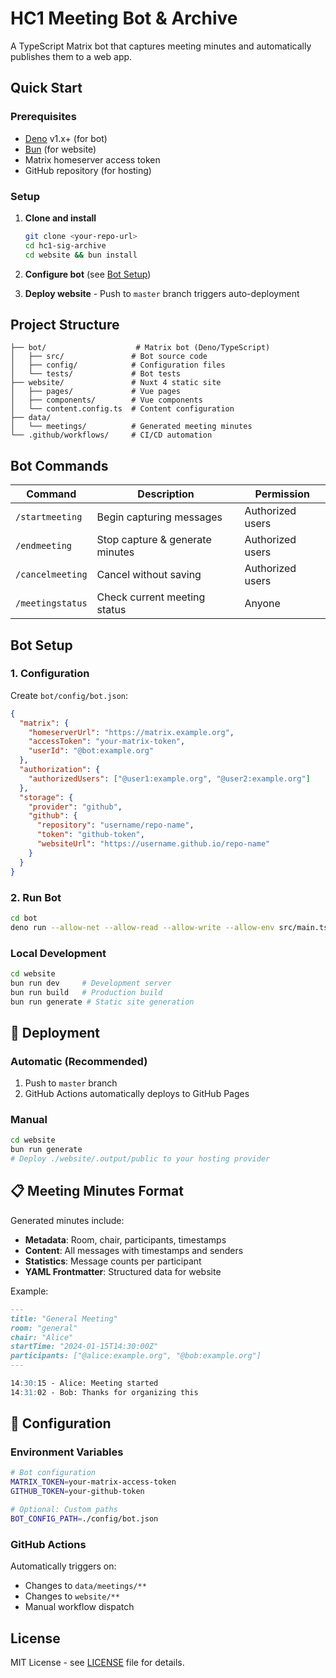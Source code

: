 # HC1 Meeting Bot & Archive

A TypeScript Matrix bot that captures meeting minutes and automatically publishes them to a web app.

## Quick Start

### Prerequisites

- [Deno](https://deno.land/) v1.x+ (for bot)
- [Bun](https://bun.sh/) (for website)
- Matrix homeserver access token
- GitHub repository (for hosting)

### Setup

1. **Clone and install**

   ```bash
   git clone <your-repo-url>
   cd hc1-sig-archive
   cd website && bun install
   ```

2. **Configure bot** (see [Bot Setup](#bot-setup))

3. **Deploy website** - Push to `master` branch triggers auto-deployment

## Project Structure

```
├── bot/                    # Matrix bot (Deno/TypeScript)
│   ├── src/               # Bot source code
│   ├── config/            # Configuration files
│   └── tests/             # Bot tests
├── website/               # Nuxt 4 static site
│   ├── pages/             # Vue pages
│   ├── components/        # Vue components
│   └── content.config.ts  # Content configuration
├── data/
│   └── meetings/          # Generated meeting minutes
└── .github/workflows/     # CI/CD automation
```

## Bot Commands

| Command          | Description                     | Permission       |
| ---------------- | ------------------------------- | ---------------- |
| `/startmeeting`  | Begin capturing messages        | Authorized users |
| `/endmeeting`    | Stop capture & generate minutes | Authorized users |
| `/cancelmeeting` | Cancel without saving           | Authorized users |
| `/meetingstatus` | Check current meeting status    | Anyone           |

## Bot Setup

### 1. Configuration

Create `bot/config/bot.json`:

```json
{
  "matrix": {
    "homeserverUrl": "https://matrix.example.org",
    "accessToken": "your-matrix-token",
    "userId": "@bot:example.org"
  },
  "authorization": {
    "authorizedUsers": ["@user1:example.org", "@user2:example.org"]
  },
  "storage": {
    "provider": "github",
    "github": {
      "repository": "username/repo-name",
      "token": "github-token",
      "websiteUrl": "https://username.github.io/repo-name"
    }
  }
}
```

### 2. Run Bot

```bash
cd bot
deno run --allow-net --allow-read --allow-write --allow-env src/main.ts
```

### Local Development

```bash
cd website
bun run dev     # Development server
bun run build   # Production build
bun run generate # Static site generation
```

## 🚀 Deployment

### Automatic (Recommended)

1. Push to `master` branch
2. GitHub Actions automatically deploys to GitHub Pages

### Manual

```bash
cd website
bun run generate
# Deploy ./website/.output/public to your hosting provider
```

## 📋 Meeting Minutes Format

Generated minutes include:

- **Metadata**: Room, chair, participants, timestamps
- **Content**: All messages with timestamps and senders
- **Statistics**: Message counts per participant
- **YAML Frontmatter**: Structured data for website

Example:

```markdown
---
title: "General Meeting"
room: "general"
chair: "Alice"
startTime: "2024-01-15T14:30:00Z"
participants: ["@alice:example.org", "@bob:example.org"]
---

14:30:15 - Alice: Meeting started
14:31:02 - Bob: Thanks for organizing this
```

## 🔧 Configuration

### Environment Variables

```bash
# Bot configuration
MATRIX_TOKEN=your-matrix-access-token
GITHUB_TOKEN=your-github-token

# Optional: Custom paths
BOT_CONFIG_PATH=./config/bot.json
```

### GitHub Actions

Automatically triggers on:

- Changes to `data/meetings/**`
- Changes to `website/**`
- Manual workflow dispatch

## License

MIT License - see [LICENSE](LICENSE) file for details.
